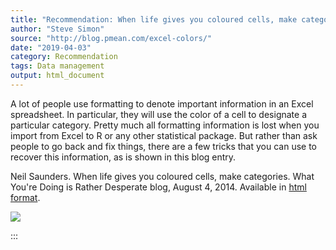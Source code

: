 ```yaml
---
title: "Recommendation: When life gives you coloured cells, make categories"
author: "Steve Simon"
source: "http://blog.pmean.com/excel-colors/"
date: "2019-04-03"
category: Recommendation
tags: Data management
output: html_document
---
```


A lot of people use formatting to denote important information in an
Excel spreadsheet. In particular, they will use the color of a cell to
designate a particular category. Pretty much all formatting information
is lost when you import from Excel to R or any other statistical
package. But rather than ask people to go back and fix things, there are
a few tricks that you can use to recover this information, as is shown
in this blog entry.

<!---More--->

Neil Saunders. When life gives you coloured cells, make categories. What
You're Doing is Rather Desperate blog, August 4, 2014. Available in
[html
format](https://nsaunders.wordpress.com/2014/08/06/when-life-gives-you-coloured-cells-make-categories/).

![](../../images/excel-colors01.png)


:::

